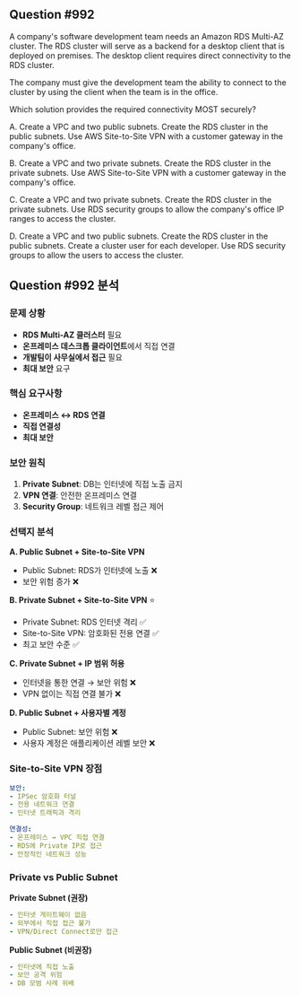 ## Question #992
A company's software development team needs an Amazon RDS Multi-AZ cluster. The RDS cluster will serve as a backend for a desktop client that is deployed on premises. The desktop client requires direct connectivity to the RDS cluster.

The company must give the development team the ability to connect to the cluster by using the client when the team is in the office.

Which solution provides the required connectivity MOST securely?

A. Create a VPC and two public subnets. Create the RDS cluster in the public subnets. Use AWS Site-to-Site VPN with a customer gateway in the company's office.

B. Create a VPC and two private subnets. Create the RDS cluster in the private subnets. Use AWS Site-to-Site VPN with a customer gateway in the company's office.

C. Create a VPC and two private subnets. Create the RDS cluster in the private subnets. Use RDS security groups to allow the company's office IP ranges to access the cluster.

D. Create a VPC and two public subnets. Create the RDS cluster in the public subnets. Create a cluster user for each developer. Use RDS security groups to allow the users to access the cluster.

## Question #992 분석

### 문제 상황
- **RDS Multi-AZ 클러스터** 필요
- **온프레미스 데스크톱 클라이언트**에서 직접 연결
- **개발팀이 사무실에서 접근** 필요
- **최대 보안** 요구

### 핵심 요구사항
- **온프레미스 ↔ RDS 연결**
- **직접 연결성**
- **최대 보안**

### 보안 원칙
1. **Private Subnet**: DB는 인터넷에 직접 노출 금지
2. **VPN 연결**: 안전한 온프레미스 연결
3. **Security Group**: 네트워크 레벨 접근 제어

### 선택지 분석

**A. Public Subnet + Site-to-Site VPN**
- Public Subnet: RDS가 인터넷에 노출 ❌
- 보안 위험 증가 ❌

**B. Private Subnet + Site-to-Site VPN** ⭐
- Private Subnet: RDS 인터넷 격리 ✅
- Site-to-Site VPN: 암호화된 전용 연결 ✅
- 최고 보안 수준 ✅

**C. Private Subnet + IP 범위 허용**
- 인터넷을 통한 연결 → 보안 위험 ❌
- VPN 없이는 직접 연결 불가 ❌

**D. Public Subnet + 사용자별 계정**
- Public Subnet: 보안 위험 ❌
- 사용자 계정은 애플리케이션 레벨 보안 ❌

### Site-to-Site VPN 장점

```yaml
보안:
- IPSec 암호화 터널
- 전용 네트워크 연결
- 인터넷 트래픽과 격리

연결성:
- 온프레미스 ↔ VPC 직접 연결
- RDS에 Private IP로 접근
- 안정적인 네트워크 성능
```

### Private vs Public Subnet

**Private Subnet (권장)**
```yaml
- 인터넷 게이트웨이 없음
- 외부에서 직접 접근 불가
- VPN/Direct Connect로만 접근
```

**Public Subnet (비권장)**
```yaml
- 인터넷에 직접 노출
- 보안 공격 위험
- DB 모범 사례 위배
```
